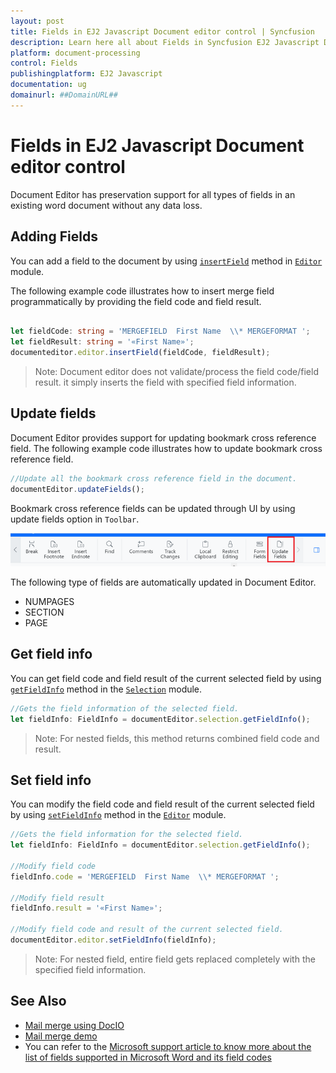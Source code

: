 ```yaml
---
layout: post
title: Fields in EJ2 Javascript Document editor control | Syncfusion
description: Learn here all about Fields in Syncfusion EJ2 Javascript Document editor control of Syncfusion Essential JS 2 and more.
platform: document-processing
control: Fields 
publishingplatform: EJ2 Javascript
documentation: ug
domainurl: ##DomainURL##
---
```


# Fields in EJ2 Javascript Document editor control

Document Editor has preservation support for all types of fields in an existing word document without any data loss.

## Adding Fields

You can add a field to the document by using [`insertField`](https://ej2.syncfusion.com/javascript/documentation/api/document-editor/editor#insertfield) method in [`Editor`](https://ej2.syncfusion.com/javascript/documentation/api/document-editor/editor/) module.

The following example code illustrates how to insert merge field programmatically by providing the field code and field result.

```ts

let fieldCode: string = 'MERGEFIELD  First Name  \\* MERGEFORMAT ';
let fieldResult: string = '«First Name»';
documenteditor.editor.insertField(fieldCode, fieldResult);

```

>Note: Document editor does not validate/process the field code/field result. it simply inserts the field with specified field information.

## Update fields

Document Editor provides support for updating bookmark cross reference field. The following example code illustrates how to update bookmark cross reference field.

```ts
//Update all the bookmark cross reference field in the document.
documentEditor.updateFields();
```

Bookmark cross reference fields can be updated through UI by using update fields option in `Toolbar`.

![Update bookmark cross reference field.](images/updatefields.png)

The following type of fields are automatically updated in Document Editor.

* NUMPAGES
* SECTION
* PAGE

## Get field info

You can get field code and field result of the current selected field by using [`getFieldInfo`](https://ej2.syncfusion.com/javascript/documentation/api/document-editor/selection#getfieldinfo) method in the [`Selection`](https://ej2.syncfusion.com/javascript/documentation/api/document-editor/selection/) module.

```ts
//Gets the field information of the selected field.
let fieldInfo: FieldInfo = documentEditor.selection.getFieldInfo();
```

>Note: For nested fields, this method returns combined field code and result.

## Set field info

You can modify the field code and field result of the current selected field by using [`setFieldInfo`](https://ej2.syncfusion.com/javascript/documentation/api/document-editor/editor#setfieldinfo) method in the [`Editor`](https://ej2.syncfusion.com/javascript/documentation/api/document-editor/editor/) module.

```ts
//Gets the field information for the selected field.
let fieldInfo: FieldInfo = documentEditor.selection.getFieldInfo();

//Modify field code
fieldInfo.code = 'MERGEFIELD  First Name  \\* MERGEFORMAT ';

//Modify field result
fieldInfo.result = '«First Name»';

//Modify field code and result of the current selected field.
documentEditor.editor.setFieldInfo(fieldInfo);
```

>Note: For nested field, entire field gets replaced completely with the specified field information.

## See Also

* [Mail merge using DocIO](https://help.syncfusion.com/file-formats/docio/working-with-mail-merge)
* [Mail merge demo](https://github.com/SyncfusionExamples/EJ2-Document-Editor-Web-Services/blob/master/ASP.NET%20Core/src/Controllers/DocumentEditorController.cs#L114)
* You can refer to the [Microsoft support article to know more about the list of fields supported in Microsoft Word and its field codes](https://support.microsoft.com/en-us/office/list-of-field-codes-in-word-1ad6d91a-55a7-4a8d-b535-cf7888659a51)